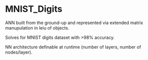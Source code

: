 # MNIST_Digits

ANN built from the ground-up and represented via extended matrix manupulation in leiu of objects.

Solves for MNIST digits dataset with >98% accuracy.

NN architecture definable at runtime (number of layers, number of nodes/layer).
